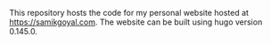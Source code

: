 This repository hosts the code for my personal website hosted at https://samikgoyal.com. The website can be built using hugo version 0.145.0.
